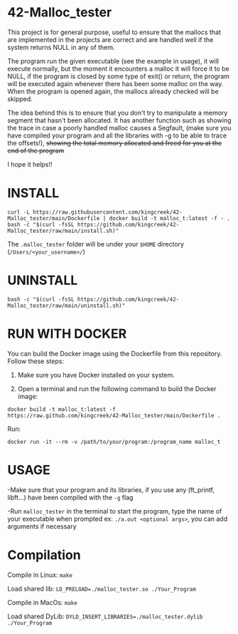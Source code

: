 # 42-Malloc_tester

This project is for general purpose, useful to ensure that the mallocs that are implemented in the projects are correct and are handled well if the system returns NULL in any of them.

The program run the given executable (see the example in usage), it will execute normally, but the moment it encounters a malloc it will force it to be NULL, if the program is closed by some type of exit() or return, the program will be executed again whenever there has been some malloc on the way. When the program is opened again, the mallocs already checked will be skipped.

The idea behind this is to ensure that you don't try to manipulate a memory segment that hasn't been allocated.
It has another function such as showing the trace in case a poorly handled malloc causes a Segfault, (make sure you have compiled your program and all the libraries with -g to be able to trace the offsets!), ~~showing the total memory allocated and freed for you at the end of the program~~

I hope it helps!!

# INSTALL
```
curl -L https://raw.githubusercontent.com/kingcreek/42-Malloc_tester/main/Dockerfile | docker build -t malloc_t:latest -f - .
bash -c "$(curl -fsSL https://github.com/kingcreek/42-Malloc_tester/raw/main/install.sh)"
```

The `.malloc_tester` folder will be under your `$HOME` directory (`/Users/<your_username>/`)

# UNINSTALL
```
bash -c "$(curl -fsSL https://github.com/kingcreek/42-Malloc_tester/raw/main/uninstall.sh)"
```

# RUN WITH DOCKER

You can build the Docker image using the Dockerfile from this repository. Follow these steps:

1. Make sure you have Docker installed on your system.

2. Open a terminal and run the following command to build the Docker image:

```
docker build -t malloc_t:latest -f https://raw.github.com/kingcreek/42-Malloc_tester/main/Dockerfile .
```
Run:
```
docker run -it --rm -v /path/to/your/program:/program_name malloc_t
```

# USAGE
-Make sure that your program and its libraries, if you use any (ft_printf, libft...) have been compiled with the `-g` flag

-Run `malloc_tester` in the terminal to start the program, type the name of your executable when prompted ex: `./a.out <optional args>`, you can add arguments if necessary

# Compilation

Compile in Linux:
`make`

Load shared lib:
`LD_PRELOAD=./malloc_tester.so ./Your_Program`

Compile in MacOs:
`make`

Load shared DyLib:
`DYLD_INSERT_LIBRARIES=./malloc_tester.dylib ./Your_Program`

